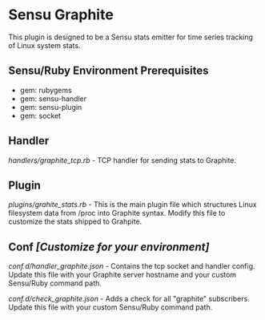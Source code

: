 # Sensu Graphite

This plugin is designed to be a Sensu stats emitter for time series tracking of Linux system stats.

## Sensu/Ruby Environment Prerequisites 
- gem: rubygems
- gem: sensu-handler
- gem: sensu-plugin
- gem: socket

## Handler

*handlers/graphite_tcp.rb* - TCP handler for sending stats to Graphite. 

## Plugin

*plugins/grahite_stats.rb* - This is the main plugin file which structures Linux filesystem data from /proc into Graphite syntax. Modify this file to customize the stats shipped to Grahpite. 

## Conf *[Customize for your environment]*

*conf.d/handler_graphite.json* - Contains the tcp socket and handler config. Update this file with your Graphite server hostname and your custom Sensu/Ruby command path.

*conf.d/check_graphite.json* - Adds a check for all "graphite" subscribers. Update this file with your custom Sensu/Ruby command path.

